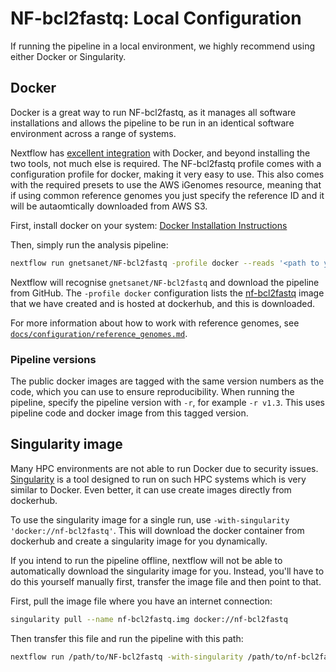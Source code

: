 # NF-bcl2fastq: Local Configuration

If running the pipeline in a local environment, we highly recommend using either Docker or Singularity.

## Docker
Docker is a great way to run NF-bcl2fastq, as it manages all software installations and allows the pipeline to be run in an identical software environment across a range of systems.

Nextflow has [excellent integration](https://www.nextflow.io/docs/latest/docker.html) with Docker, and beyond installing the two tools, not much else is required. The NF-bcl2fastq profile comes with a configuration profile for docker, making it very easy to use. This also comes with the required presets to use the AWS iGenomes resource, meaning that if using common reference genomes you just specify the reference ID and it will be autaomtically downloaded from AWS S3.

First, install docker on your system: [Docker Installation Instructions](https://docs.docker.com/engine/installation/)

Then, simply run the analysis pipeline:
```bash
nextflow run gnetsanet/NF-bcl2fastq -profile docker --reads '<path to your reads>'
```

Nextflow will recognise `gnetsanet/NF-bcl2fastq` and download the pipeline from GitHub. The `-profile docker` configuration lists the [nf-bcl2fastq](https://hub.docker.com/r/nf-bcl2fastq/) image that we have created and is hosted at dockerhub, and this is downloaded.

For more information about how to work with reference genomes, see [`docs/configuration/reference_genomes.md`](docs/configuration/reference_genomes.md).

### Pipeline versions
The public docker images are tagged with the same version numbers as the code, which you can use to ensure reproducibility. When running the pipeline, specify the pipeline version with `-r`, for example `-r v1.3`. This uses pipeline code and docker image from this tagged version.


## Singularity image
Many HPC environments are not able to run Docker due to security issues. [Singularity](http://singularity.lbl.gov/) is a tool designed to run on such HPC systems which is very similar to Docker. Even better, it can use create images directly from dockerhub.

To use the singularity image for a single run, use `-with-singularity 'docker://nf-bcl2fastq'`. This will download the docker container from dockerhub and create a singularity image for you dynamically.

If you intend to run the pipeline offline, nextflow will not be able to automatically download the singularity image for you. Instead, you'll have to do this yourself manually first, transfer the image file and then point to that.

First, pull the image file where you have an internet connection:

```bash
singularity pull --name nf-bcl2fastq.img docker://nf-bcl2fastq
```

Then transfer this file and run the pipeline with this path:

```bash
nextflow run /path/to/NF-bcl2fastq -with-singularity /path/to/nf-bcl2fastq.img
```
